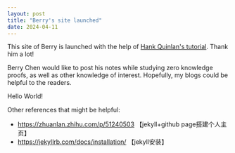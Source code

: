 ```yaml
---
layout: post
title: "Berry's site launched"
date: 2024-04-11
---
```


This site of Berry is launched with the help of <a href="https://jmcglone.com/guides/github-pages/">Hank Quinlan's tutorial</a>. Thank him a lot!

Berry Chen would like to post his notes while studying zero knowledge proofs, as well as other knowledge of interest. Hopefully, my blogs could be helpful to the readers.

Hello World!

Other references that might be helpful:
* https://zhuanlan.zhihu.com/p/51240503 【jekyll+github page搭建个人主页】
* https://jekyllrb.com/docs/installation/ 【jekyll安装】